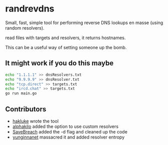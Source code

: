 # randrevdns

Small, fast, simple tool for performing reverse DNS lookups en masse (using random resolvers).

read files with targets and resolvers, it returns hostnames.

This can be a useful way of setting someone up the bomb.

## It might work if you do this maybe

```sh
echo "1.1.1.1" >> dnsResolvers.txt
echo "9.9.9.9" >> dnsResolver.txt
echo "tcp.direct" >> targets.txt
echo "ircd.chat" >> targets.txt
go run main.go
```


## Contributors
- [hakluke](https://twitter.com/hakluke) wrote the tool
- [alphakilo](https://github.com/Alphakilo/) added the option to use custom resolvers
- [SaveBreach](https://twitter.com/SaveBreach/) added the -d flag and cleaned up the code
- [yunginnanet](https://twitter.com/yunginnanet) massacred it and added resolver entropy

